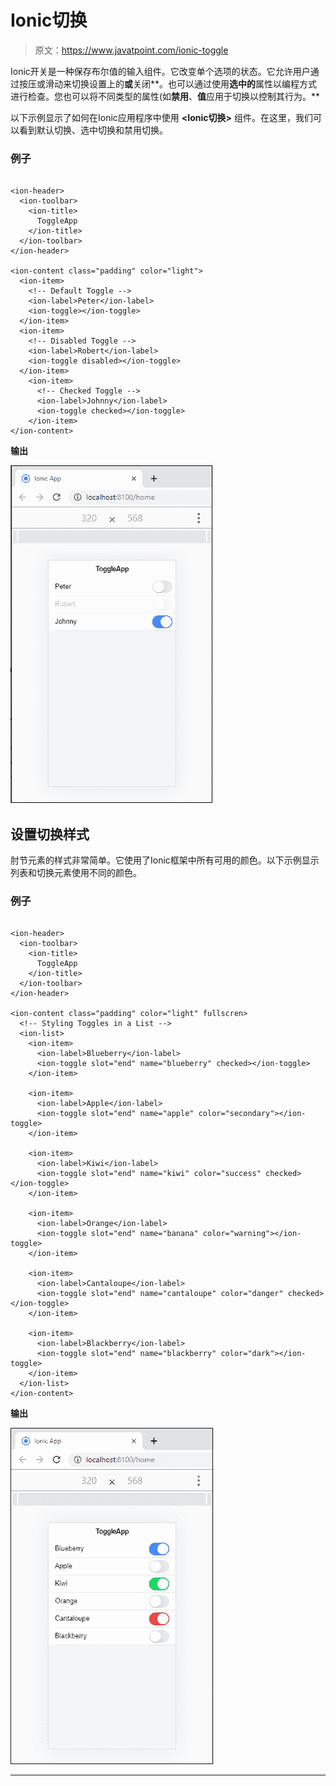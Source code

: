# Ionic切换

> 原文：<https://www.javatpoint.com/ionic-toggle>

Ionic开关是一种保存布尔值的输入组件。它改变单个选项的状态。它允许用户通过按压或滑动来切换设置上的**或**关闭**。也可以通过使用**选中的**属性以编程方式进行检查。您也可以将不同类型的属性(如**禁用**、**值**应用于切换以控制其行为。**

以下示例显示了如何在Ionic应用程序中使用 **<Ionic切换>** 组件。在这里，我们可以看到默认切换、选中切换和禁用切换。

### 例子

```

<ion-header>
  <ion-toolbar>
    <ion-title>
      ToggleApp
    </ion-title>
  </ion-toolbar>
</ion-header>

<ion-content class="padding" color="light">
  <ion-item>
    <!-- Default Toggle -->
    <ion-label>Peter</ion-label>
    <ion-toggle></ion-toggle>
  </ion-item>
  <ion-item>
    <!-- Disabled Toggle -->
    <ion-label>Robert</ion-label>
    <ion-toggle disabled></ion-toggle>
  </ion-item>
    <ion-item>
      <!-- Checked Toggle -->
      <ion-label>Johnny</ion-label>
      <ion-toggle checked></ion-toggle>
    </ion-item>
</ion-content>

```

**输出**

![Ionic Toggle](img/fc3dd833277786c3212d9c9b59911c1d.png)

## 设置切换样式

肘节元素的样式非常简单。它使用了Ionic框架中所有可用的颜色。以下示例显示列表和切换元素使用不同的颜色。

### 例子

```

<ion-header>
  <ion-toolbar>
    <ion-title>
      ToggleApp
    </ion-title>
  </ion-toolbar>
</ion-header>

<ion-content class="padding" color="light" fullscren>
  <!-- Styling Toggles in a List -->
  <ion-list>
    <ion-item>
      <ion-label>Blueberry</ion-label>
      <ion-toggle slot="end" name="blueberry" checked></ion-toggle>
    </ion-item>

    <ion-item>
      <ion-label>Apple</ion-label>
      <ion-toggle slot="end" name="apple" color="secondary"></ion-toggle>
    </ion-item>

    <ion-item>
      <ion-label>Kiwi</ion-label>
      <ion-toggle slot="end" name="kiwi" color="success" checked></ion-toggle>
    </ion-item>

    <ion-item>
      <ion-label>Orange</ion-label>
      <ion-toggle slot="end" name="banana" color="warning"></ion-toggle>
    </ion-item>

    <ion-item>
      <ion-label>Cantaloupe</ion-label>
      <ion-toggle slot="end" name="cantaloupe" color="danger" checked></ion-toggle>
    </ion-item>

    <ion-item>
      <ion-label>Blackberry</ion-label>
      <ion-toggle slot="end" name="blackberry" color="dark"></ion-toggle>
    </ion-item>
  </ion-list>
</ion-content>

```

**输出**

![Ionic Toggle](img/475f22780b220e83a0dfe0178259ccf9.png)

* * *
